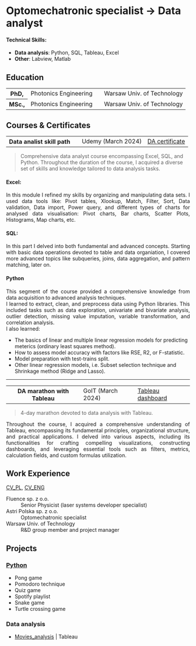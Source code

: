 # Optomechatronic specialist &rarr; Data analyst

#### Technical Skills: 
- **Data analysis**: Python, SQL, Tableau, Excel
- **Other**: Labview, Matlab

## Education
<table>
    <tr>
        <th>PhD,</th>
        <td>Photonics Engineering</td>
        <td></td>
        <td>Warsaw Univ. of Technology</td>
    </tr>
    <tr>
        <th>MSc.,</th>
        <td>Photonics Engineering</td>
        <td></td>
        <td>Warsaw Univ. of Technology</td>
    </tr>
</table>

## Courses & Certificates
<table>
    <tr>
        <th>Data analist skill path</th>
        <td></td>
        <td>Udemy (March 2024)</td>
        <td><a href="./assets/certificates/DA_certificate.pdf">DA certificate</a></td>
    </tr>
</table>

> Comprehensive data analyst course encompassing Excel, SQL, and Python.
> Throughout the duration of the course, I acquired a diverse set of skills and knowledge tailored to data analysis tasks.

#### Excel:
<p style="text-align:justify;">In this module I refined my skills by organizing and manipulating data sets.  
I used data tools like: Pivot tables, Xlookup, Match, Filter, Sort, Data validation, Data import, Power query,  
and different types of charts for analysed data visualisation: Pivot charts, Bar charts, Scatter Plots, Histograms, Map charts, etc.</p>

#### SQL:
<p style="text-align:justify;">In this part I delved into both fundamental and advanced concepts.
Starting with basic data operations devoted to table and data organiation, 
I covered more advanced topics like subqueries, joins, data aggregation, and pattern matching, later on.</p>

#### Python
<p style="text-align:justify;">This segment of the course provided a comprehensive knowledge from data acquisition to advanced analysis techniques.<br/> 
I learned to extract, clean, and preprocess data using Python libraries. This included tasks such as data exploration, univariate and bivariate analysis, outlier detection, missing value imputation, variable transformation, and correlation analysis.<br/> 
I also learned:
    <ul>
        <li>The basics of linear and multiple linear regression models for predicting meterics (ordinary least squares method). </li>
        <li>How to assess model accuracy with factors like RSE, R2, or F-statistic.</li>  
        <li>Model preparation with test-trains split.</li>  
        <li>Other linear regression models, i.e. Subset selection technique and Shrinkage method (Ridge and Lasso).</li>  
    </ul>
</p>

---
<table>
    <tr>
        <th>DA marathon with Tableau</th>
        <td>GoIT (March 2024)</td>
        <td><a href="#DA">Tableau dashboard</a></td>
    </tr>
</table>

> 4-day marathon devoted to data analysis with Tableau.
<p style="text-align:justify;">Throughout the course, I acquired a comprehensive understanding of Tableau, encompassing its fundamental principles, organizational structure, and practical applications. I delved into various aspects, including its functionalities for crafting compelling visualizations, constructing dashboards, and leveraging essential tools such as filters, metrics, calculation fields, and custom formulas utilization.
</p>

## Work Experience 
[CV_PL](./assets/CV/Grzegorz_Finke_CV.pdf), [CV_ENG](./assets/CV/Grzegorz_Finke_CV_eng.pdf)
<dl>
    <dt>Fluence sp. z o.o.</dt>
    <dd>Senior Physicist (laser systems developer specialist)</dd>
    <dt>Astri Polska sp. z o.o.</dt>
    <dd>Optomechatronic specialist</dd>
    <dt>Warsaw Univ. of Technology</dt>
    <dd>R&D group member and project manager</dd>
</dl>

## Projects
### [Python](https://github.com/Gr3Fin/Python_projects.git)
- Pong game
- Pomodoro technique
- Quiz game
- Spotify playlist
- Snake game
- Turtle crossing game
  
<h3><a id="DA">Data analysis</a></h3>

- [Movies_analysis](https://public.tableau.com/app/profile/grzegorz.finke/viz/Movies_analisis/Moviesanalysis?publish=yes) | Tableau

